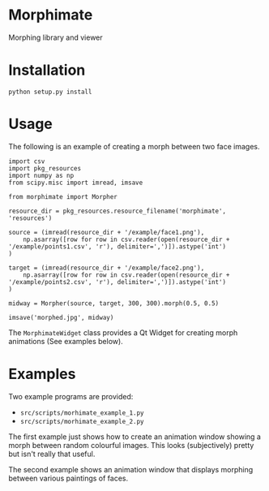 # Morphimate
Morphing library and viewer

# Installation

`python setup.py install`

# Usage

The following is an example of creating a morph between two face images.

```
import csv
import pkg_resources
import numpy as np
from scipy.misc import imread, imsave

from morphimate import Morpher

resource_dir = pkg_resources.resource_filename('morphimate', 'resources')

source = (imread(resource_dir + '/example/face1.png'),
    np.asarray([row for row in csv.reader(open(resource_dir + '/example/points1.csv', 'r'), delimiter=',')]).astype('int')
)

target = (imread(resource_dir + '/example/face2.png'),
    np.asarray([row for row in csv.reader(open(resource_dir + '/example/points2.csv', 'r'), delimiter=',')]).astype('int')
)

midway = Morpher(source, target, 300, 300).morph(0.5, 0.5)

imsave('morphed.jpg', midway)
```

The `MorphimateWidget` class provides a Qt Widget for creating morph animations (See examples below).

# Examples

Two example programs are provided:
- `src/scripts/morhimate_example_1.py`
- `src/scripts/morhimate_example_2.py`

The first example just shows how to create an animation window showing a morph between random colourful images.
This looks (subjectively) pretty but isn't really that useful.

The second example shows an animation window that displays morphing between various paintings of faces.



